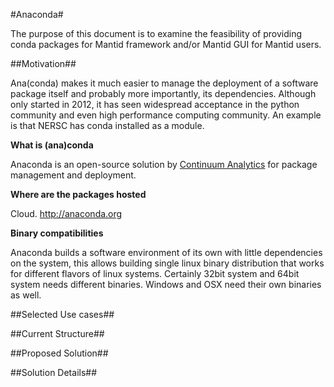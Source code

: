#Anaconda#

The purpose of this document is to examine the feasibility of providing conda
packages for Mantid framework and/or Mantid GUI for Mantid users.

##Motivation##

Ana(conda) makes it much easier to manage the deployment of a software package itself
and probably more importantly, its dependencies.
Although only started in 2012, it has seen widespread acceptance in the python community
and even high performance computing community. 
An example is that NERSC has conda installed as a module.

**What is (ana)conda**

Anaconda is an open-source solution by [Continuum Analytics](http://continuum.io)
for package management and deployment.

**Where are the packages hosted**

Cloud. http://anaconda.org

**Binary compatibilities**

Anaconda builds a software environment of its own with little dependencies on the system,
this allows building single linux binary distribution that works for different flavors
of linux systems. Certainly 32bit system and 64bit system needs different binaries.
Windows and OSX need their own binaries as well.

##Selected Use cases##

##Current Structure##

##Proposed Solution##

##Solution Details##


